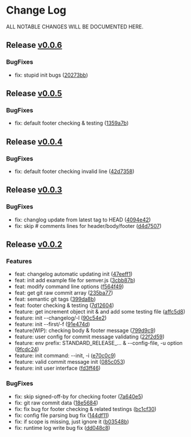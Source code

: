 # Change Log
ALL NOTABLE CHANGES WILL BE DOCUMENTED HERE.

## Release [v0.0.6](https://github.com/gkide/standard-release/releases/tag/v0.0.6)

### BugFixes
- fix: stupid init bugs ([20273bb](https://github.com/gkide/standard-release/commit/20273bb))

## Release [v0.0.5](https://github.com/gkide/standard-release/releases/tag/v0.0.5)

### BugFixes
- fix: default footer checking & testing ([1359a7b](https://github.com/gkide/standard-release/commit/1359a7b))

## Release [v0.0.4](https://github.com/gkide/standard-release/releases/tag/v0.0.4)

### BugFixes
- fix: default footer checking invalid line ([42d7358](https://github.com/gkide/standard-release/commit/42d7358))

## Release [v0.0.3](https://github.com/gkide/standard-release/releases/tag/v0.0.3)

### BugFixes
- fix: changlog update from latest tag to HEAD ([4094e42](https://github.com/gkide/standard-release/commit/4094e42))
- fix: skip # comments lines for header/body/footer ([d4d7507](https://github.com/gkide/standard-release/commit/d4d7507))

## Release [v0.0.2](https://github.com/gkide/standard-release/releases/tag/v0.0.2)

### Features
- feat: changelog automatic updating init ([47eeff1](https://github.com/gkide/standard-release/commit/47eeff1))
- feat: init add example file for semver.js ([3cbb87b](https://github.com/gkide/standard-release/commit/3cbb87b))
- feat: modify command line options ([f564f49](https://github.com/gkide/standard-release/commit/f564f49))
- feat: get git raw commit array ([235ba77](https://github.com/gkide/standard-release/commit/235ba77))
- feat: semantic git tags ([399da8b](https://github.com/gkide/standard-release/commit/399da8b))
- feat: footer checking & testing ([7d12604](https://github.com/gkide/standard-release/commit/7d12604))
- feature: get increment object init & and add some testing file ([affc5d8](https://github.com/gkide/standard-release/commit/affc5d8))
- feature: init --changelog/-l ([90c54e2](https://github.com/gkide/standard-release/commit/90c54e2))
- feature: init --first/-f ([91e474d](https://github.com/gkide/standard-release/commit/91e474d))
- feature(WIP): checking body & footer message ([799d9c9](https://github.com/gkide/standard-release/commit/799d9c9))
- feature: user config for commit message validating ([22f2d59](https://github.com/gkide/standard-release/commit/22f2d59))
- feature: env prefix: STANDARD_RELEASE_... & --config-file, -u option ([9fcdc24](https://github.com/gkide/standard-release/commit/9fcdc24))
- feature: init command: --init, -i ([e70c0c9](https://github.com/gkide/standard-release/commit/e70c0c9))
- feature: valid commit message init ([085c053](https://github.com/gkide/standard-release/commit/085c053))
- feature: init user interface ([fd3ff46](https://github.com/gkide/standard-release/commit/fd3ff46))

### BugFixes
- fix: skip signed-off-by for checking footer ([7a640e5](https://github.com/gkide/standard-release/commit/7a640e5))
- fix: git raw commit data ([18e5684](https://github.com/gkide/standard-release/commit/18e5684))
- fix: fix bug for footer checking & related testings ([bc1cf30](https://github.com/gkide/standard-release/commit/bc1cf30))
- fix: config file parsing bug fix ([144df11](https://github.com/gkide/standard-release/commit/144df11))
- fix: if scope is missing, just ignore it ([b03548b](https://github.com/gkide/standard-release/commit/b03548b))
- fix: runtime log write bug fix ([dd048c8](https://github.com/gkide/standard-release/commit/dd048c8))
